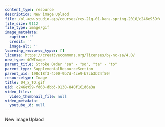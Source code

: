```yaml
---
content_type: resource
description: New image Uplaod
file: /ol-ocw-studio-app/courses/res-21g-01-kana-spring-2010/c246e959fd63dbb50130840f161d6a3a_04_5_TO.gif
file_size: 9112
file_type: image/gif
image_metadata:
  caption: ''
  credit: ''
  image-alt: ''
learning_resource_types: []
license: https://creativecommons.org/licenses/by-nc-sa/4.0/
ocw_type: OCWImage
parent_title: Stroke Order "sa" - "so", "ta" - "to"
parent_type: SupplementalResourceSection
parent_uid: 198c18f3-4700-9b7d-4ce9-b7cb3b24f504
resourcetype: Image
title: 04_5_TO.gif
uid: c246e959-fd63-dbb5-0130-840f161d6a3a
video_files:
  video_thumbnail_file: null
video_metadata:
  youtube_id: null
---
```

New image Uplaod